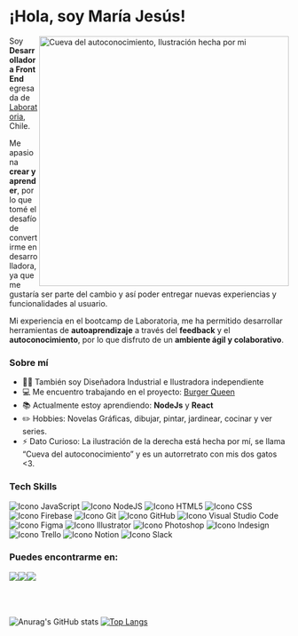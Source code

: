 <h1> ¡Hola, soy María Jesús! </h1>

<div>
 
<img src="Cueva del autoconocimiento.jpg" width="450px" alt = "Cueva del autoconocimiento, Ilustración hecha por mi" align = "right">

<p>
Soy <strong>Desarrolladora Front End</strong> egresada de <a href = "https://www.laboratoria.la/" target="_blank">Laboratoria</a>, Chile. 
</p>
<p>
Me apasiona <strong>crear y aprender</strong>, por lo que tomé el desafío de convertirme en desarrolladora, ya que me gustaría ser parte del cambio y así poder entregar nuevas experiencias y funcionalidades al usuario.
</p>
<p>    
Mi experiencia en el bootcamp de Laboratoria, me ha permitido desarrollar herramientas de <strong>autoaprendizaje</strong> a través del <strong>feedback</strong> y el <strong>autoconocimiento</strong>, por lo que disfruto de un <strong>ambiente ágil y colaborativo</strong>.
</p> 
 
<h3>Sobre mí</h3>
<ul>
<li>🙋‍♀️ También soy Diseñadora Industrial e Ilustradora independiente</li>
<li>💻 Me encuentro trabajando en el proyecto: <a href = "https://github.com/majesuso/SCL019-burger-queen">Burger Queen</a></li>
<li>📚 Actualmente estoy aprendiendo: <strong>NodeJs</strong> y <strong>React</strong></li>
<li>✏️ Hobbies: Novelas Gráficas, dibujar, pintar, jardinear, cocinar y ver series.</li>
<li>⚡ Dato Curioso: La ilustración de la derecha está hecha por mí, se llama “Cueva del autoconocimiento” y es un autorretrato con mis dos gatos <3.</li> 
</ul>
 
</div>
  
<div> 
<h3>Tech Skills</h3>
</div> 
 
 <!--
| ![Icono JavaScript](https://img.icons8.com/color/40/ffffff/javascript--v1.png "JavaScript") | ![Icono NodeJS](https://img.icons8.com/windows/40/ffffff/nodejs.png "NodeJS") | ![Icono HTML5](https://img.icons8.com/color/40/ffffff/html-5--v1.png "HTML5") | ![Icono CSS](https://img.icons8.com/color/40/ffffff/css3.png "CSS") | ![Icono Firebase](https://img.icons8.com/color/40/ffffff/firebase.png "Firebase") |
|--|--|--|--|--|
| JavaScript | NodeJs | HTML | CSS | Firebase |

| ![Icono React](https://img.icons8.com/color/40/000000/react-native.png "React") | ![Icono Git](https://img.icons8.com/color/40/ffffff/git.png "Git") | ![Icono GitHub](https://img.icons8.com/ios-glyphs/40/ffffff/github.png "GitHub") | ![Icono Visual Studio Code](https://img.icons8.com/color/40/ffffff/visual-studio-code-2019.png "Visual Studio Code") | ![Icono Figma](https://img.icons8.com/color/40/ffffff/figma--v1.png "Figma") |
|--|--|--|--|--|
| React | Git | GitHub | VSC | Figma |

| ![Icono Illustrator](https://img.icons8.com/color/40/000000/adobe-illustrator--v1.png "Illustrator") | ![Icono Photoshop](https://img.icons8.com/color/40/000000/adobe-photoshop--v1.png "Photoshop") | ![Icono Indesign](https://img.icons8.com/color/40/000000/adobe-indesign--v1.png "Indesign") | ![Icono Trello](https://img.icons8.com/color/40/000000/trello.png "Trello") | ![Icono Notion](https://img.icons8.com/material-outlined/40/FFFFFF/notion--v1.png "Notion") |
|--|--|--|--|--|
| Illustrator | Photoshop | Indesign | Trello | Notion |
 
-->

<!-- tablas por separado
| ![Icono JavaScript](https://img.icons8.com/color/40/ffffff/javascript--v1.png "JavaScript") | ![Icono NodeJS](https://img.icons8.com/windows/40/ffffff/nodejs.png "NodeJS") | ![Icono HTML5](https://img.icons8.com/color/40/ffffff/html-5--v1.png "HTML5") | ![Icono CSS](https://img.icons8.com/color/40/ffffff/css3.png "CSS") | ![Icono Firebase](https://img.icons8.com/color/40/ffffff/firebase.png "Firebase") | ![Icono React](https://img.icons8.com/color/40/000000/react-native.png "React") | 
|--|--|--|--|--|--|
| JavaScript | NodeJs | HTML | CSS | Firebase | React |
| ![Icono Git](https://img.icons8.com/color/40/ffffff/git.png "Git") | ![Icono GitHub](https://img.icons8.com/ios-glyphs/40/ffffff/github.png "GitHub") | ![Icono Visual Studio Code](https://img.icons8.com/color/40/ffffff/visual-studio-code-2019.png "Visual Studio Code") | ![Icono Figma](https://img.icons8.com/color/40/ffffff/figma--v1.png "Figma") | ![Icono Illustrator](https://img.icons8.com/color/40/000000/adobe-illustrator--v1.png "Illustrator") | ![Icono Photoshop](https://img.icons8.com/color/40/000000/adobe-photoshop--v1.png "Photoshop") | 
| Git | GitHub | VSC | Figma | Illustrator | Photoshop |
| ![Icono Indesign](https://img.icons8.com/color/40/000000/adobe-indesign--v1.png "Indesign") | ![Icono Trello](https://img.icons8.com/color/40/000000/trello.png "Trello") | ![Icono Notion](https://img.icons8.com/material-outlined/40/FFFFFF/notion--v1.png "Notion") | | | |
| Indesign | Trello | Notion | | | |

-->

<!-- sólo iconos -->
![Icono JavaScript](https://img.icons8.com/color/40/ffffff/javascript--v1.png "JavaScript")                 ![Icono NodeJS](https://img.icons8.com/windows/40/ffffff/nodejs.png "NodeJS")               ![Icono HTML5](https://img.icons8.com/color/40/ffffff/html-5--v1.png "HTML5")               ![Icono CSS](https://img.icons8.com/color/40/ffffff/css3.png "CSS")               ![Icono Firebase](https://img.icons8.com/color/40/ffffff/firebase.png "Firebase")               ![Icono Git](https://img.icons8.com/color/40/ffffff/git.png "Git")               ![Icono GitHub](https://img.icons8.com/ios-glyphs/40/ffffff/github.png "GitHub")               ![Icono Visual Studio Code](https://img.icons8.com/color/40/ffffff/visual-studio-code-2019.png "Visual Studio Code")               ![Icono Figma](https://img.icons8.com/color/40/ffffff/figma--v1.png "Figma")               ![Icono Illustrator](https://img.icons8.com/color/40/000000/adobe-illustrator--v1.png "Illustrator")               ![Icono Photoshop](https://img.icons8.com/color/40/000000/adobe-photoshop--v1.png "Photoshop")               ![Icono Indesign](https://img.icons8.com/color/40/000000/adobe-indesign--v1.png "Indesign")               ![Icono Trello](https://img.icons8.com/color/40/000000/trello.png "Trello")               ![Icono Notion](https://img.icons8.com/material-outlined/40/FFFFFF/notion--v1.png "Notion")               ![Icono Slack](https://img.icons8.com/color/40/000000/slack-new.png "Slack")


<h3>Puedes encontrarme en:</h3>
<div style = "display: flex; flex-direction: row">
<a href = "https://www.linkedin.com/in/majesuso/"><img src = "https://img.icons8.com/ios-filled/40/ffffff/linkedin.png"></a>
<a href = "https://www.behance.net/majesusop8943?tracking_source=search_users%7Cmaria%20jesus%20oliva"><img src = "https://img.icons8.com/ios-filled/40/ffffff/behance.png"></a>
<a href = "mailto:majesus.op@gmail.com"><img src = "https://img.icons8.com/ios-filled/40/ffffff/secured-letter--v1.png"></a>
</div>
<br>
<br>
<br>

![Anurag's GitHub stats](https://github-readme-stats.vercel.app/api?username=majesuso&show_icons=true&bg_color=121316&hide_border=true&icon_color=FFD5BC&text_color=EBB6F0&title_color=9C83E9)
[![Top Langs](https://github-readme-stats.vercel.app/api/top-langs/?username=anuraghazra&layout=compact)](https://github.com/anuraghazra/github-readme-stats&card_width=600px)

<!--
**majesuso/majesuso** is a ✨ _special_ ✨ repository because its `README.md` (this file) appears on your GitHub profile.

Here are some ideas to get you started:

- 🔭 I’m currently working on ...
- 🌱 I’m currently learning ...
- 👯 I’m looking to collaborate on ...
- 🤔 I’m looking for help with ...
- 💬 Ask me about ...
- 📫 How to reach me: ...
- 😄 Pronouns: ...
- ⚡ Fun fact: ...
-->
